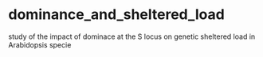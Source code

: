 # dominance_and_sheltered_load
study of the impact of dominace at the S locus on genetic sheltered load in Arabidopsis specie
